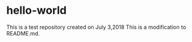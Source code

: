 # hello-world
This is a test repository created on July 3,2018
This is a modification to README.md.
